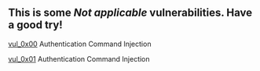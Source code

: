 ## This is some ***Not applicable*** vulnerabilities. Have a good try!

[vul_0x00](https://github.com/t0ptop/NETGEAR-R7000/blob/master/vul_0x00.md) Authentication Command Injection

[vul_0x01](https://github.com/t0ptop/NETGEAR-R7000/blob/master/vul_0x01.md) Authentication Command Injection
